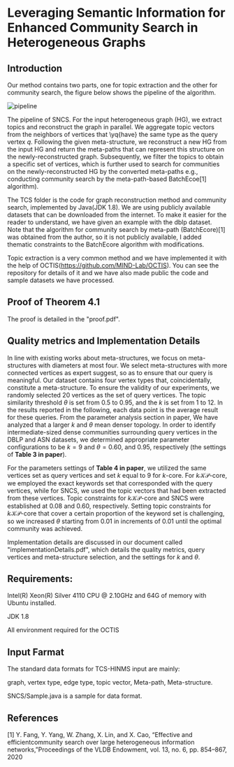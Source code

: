 # Leveraging Semantic Information for Enhanced Community Search in Heterogeneous Graphs

## Introduction
Our method contains two parts, one for topic extraction and the other for community search, the figure below shows the pipeline of the algorithm.

![pipeline](https://user-images.githubusercontent.com/49839855/143671797-bc55f3e9-da1d-439e-8a29-8281507d96e6.png)

The pipeline of SNCS. 
For the input heterogeneous graph (HG), we extract topics and reconstruct the graph in parallel. We aggregate topic vectors from the neighbors of vertices that \yq{have} the same type as the query vertex $q$. Following the given meta-structure, we reconstruct a new HG from the input HG and return the meta-paths that can represent this structure on the newly-reconstructed graph. Subsequently, we filter the topics to obtain a specific set of vertices, which is further used to search for communities  on the newly-reconstructed HG by the converted meta-paths e.g., conducting community search by the meta-path-based BatchEcoe[1] algorithm).


The TCS folder is the code for graph reconstruction method and community search, implemented by Java(JDK 1.8). We are using publicly available datasets that can be downloaded from the internet. To make it easier for the reader to understand, we have given an example with the dblp dataset. Note that the algorithm for community search by meta-path (BatchEcore)[1] was obtained from the author, so it is not publicly available, I added thematic constraints to the BatchEcore algorithm with modifications.


Topic extraction is a very common method and we have implemented it with the help of OCTIS(https://github.com/MIND-Lab/OCTIS). You can see the repository for details of it and we have also made public the code and sample datasets we have processed.

## Proof of Theorem 4.1

The proof is detailed in the "proof.pdf".

## Quality metrics and Implementation Details

In line with existing works about meta-structures, we focus on meta-structures with diameters at most four. We select meta-structures with more connected vertices as expert suggest, so as to ensure that our query is meaningful. Our dataset contains four vertex types that, coincidentally, constitute a meta-structure. To ensure the validity of our experiments, we randomly selected 20 vertices as the set of query vertices. The topic similarity threshold $\theta$ is set from 0.5 to 0.95, and the $k$ is set from 1 to 12. In the results reported in the following, each data point is the average result for these queries. From the parameter analysis section in paper, We have analyzed that a larger $k$ and $\theta$ mean denser topology. In order to identify intermediate-sized dense communities surrounding query vertices in the DBLP and ASN datasets, we determined appropriate parameter configurations to be $k=9$ and $\theta=0.60$, and $0.95$, respectively (the settings of **Table 3 in paper**).


For the parameters settings of **Table 4 in paper**, we utilized the same vertices set as query vertices and set $k$ equal to 9 for $k$-core. For $k\mathcal{K}\mathcal{P}$-core, we employed the exact keywords set that corresponded with the query vertices, while for SNCS, we used the topic vectors that had been extracted from these vertices. Topic constraints for $k\mathcal{K}\mathcal{P}$-core and SNCS were established at 0.08 and 0.60, respectively. Setting topic constraints for $k\mathcal{K}\mathcal{P}$-core that cover a certain proportion of the keyword set is challenging, so we increased $\theta$ starting from 0.01 in increments of 0.01 until the optimal community was achieved.

Implementation details are discussed in our document called "implementationDetails.pdf", which details the quality metrics, query vertices and meta-structure selection, and the settings for $k$ and $\theta$.	

## Requirements:
 Intel(R) Xeon(R) Silver 4110 CPU @ 2.10GHz and 64G of memory with Ubuntu installed.
 
 JDK 1.8
 
 All environment required for the OCTIS
 
 ## Input Farmat
The standard data formats for TCS-HINMS input are mainly:

graph, vertex type, edge type, topic vector, Meta-path, Meta-structure.

SNCS/Sample.java is a sample for data format.


## References
[1] Y. Fang, Y. Yang, W. Zhang, X. Lin, and X. Cao, “Effective and efficientcommunity  search  over  large  heterogeneous  information  networks,”Proceedings of the VLDB Endowment, vol. 13, no. 6, pp. 854–867, 2020
